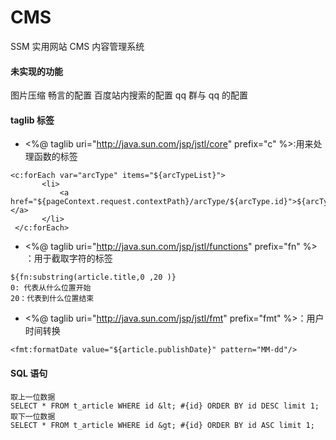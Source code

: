 # CMS
 SSM 实用网站 CMS 内容管理系统
 
 
 #### 未实现的功能
 图片压缩
 畅言的配置
 百度站内搜索的配置
 qq 群与 qq 的配置
 
 #### taglib 标签
 * <%@ taglib uri="http://java.sun.com/jsp/jstl/core" prefix="c" %>:用来处理函数的标签
 ```$xslt
 <c:forEach var="arcType" items="${arcTypeList}">
        <li>
            <a href="${pageContext.request.contextPath}/arcType/${arcType.id}">${arcType.typeName}</a>
        </li>
  </c:forEach>
```
 * <%@ taglib uri="http://java.sun.com/jsp/jstl/functions" prefix="fn" %> ：用于截取字符的标签
 ```
 ${fn:substring(article.title,0 ,20 )}  
 0: 代表从什么位置开始
 20：代表到什么位置结束
 ```

 * <%@ taglib uri="http://java.sun.com/jsp/jstl/fmt" prefix="fmt" %>：用户时间转换
 ```$xslt
<fmt:formatDate value="${article.publishDate}" pattern="MM-dd"/>
```
#### SQL 语句
```$xslt
取上一位数据
SELECT * FROM t_article WHERE id &lt; #{id} ORDER BY id DESC limit 1;
取下一位数据
SELECT * FROM t_article WHERE id &gt; #{id} ORDER BY id ASC limit 1;
```

